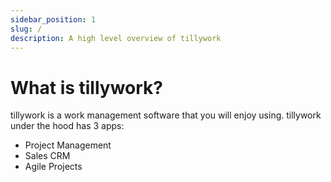 ```yaml
---
sidebar_position: 1
slug: /
description: A high level overview of tillywork
---
```


# What is tillywork?

tillywork is a work management software that you will enjoy using. tillywork under the hood has 3 apps:

- Project Management
- Sales CRM
- Agile Projects
